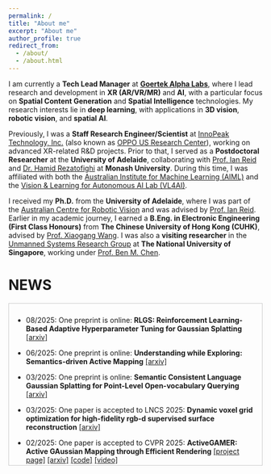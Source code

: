 ```yaml
---
permalink: /
title: "About me"
excerpt: "About me"
author_profile: true
redirect_from: 
  - /about/
  - /about.html
---
```


I am currently a **Tech Lead Manager** at **[Goertek Alpha Labs](https://www.goertek.com/en/)**, where I lead research and development in **XR (AR/VR/MR)** and **AI**, with a particular focus on **Spatial Content Generation** and **Spatial Intelligence** technologies. My research interests lie in **deep learning**, with applications in **3D vision**, **robotic vision**, and **spatial AI**.

Previously, I was a **Staff Research Engineer/Scientist** at [InnoPeak Technology, Inc.](https://www.innopeaktech.com/) (also known as [OPPO US Research Center](https://www.oppo.com/en/)), working on advanced XR-related R&D projects. Prior to that, I served as a **Postdoctoral Researcher** at the **University of Adelaide**, collaborating with [Prof. Ian Reid](https://cs.adelaide.edu.au/~ianr/) and [Dr. Hamid Rezatofighi](https://research.monash.edu/en/persons/hamid-rezatofighi) at **Monash University**. During this time, I was affiliated with both the [Australian Institute for Machine Learning (AIML)](https://www.adelaide.edu.au/aiml/) and the [Vision & Learning for Autonomous AI Lab (VL4AI)](https://vl4ai.erc.monash.edu/index.html).


I received my **Ph.D.** from the **University of Adelaide**, where I was part of the [Australian Centre for Robotic Vision](https://www.roboticvision.org/) and was advised by [Prof. Ian Reid](https://cs.adelaide.edu.au/~ianr/).
Earlier in my academic journey, I earned a **B.Eng. in Electronic Engineering (First Class Honours)** from **The Chinese University of Hong Kong (CUHK)**, advised by [Prof. Xiaogang Wang](http://www.ee.cuhk.edu.hk/~xgwang/). I was also a **visiting researcher** in the [Unmanned Systems Research Group](http://uav.ece.nus.edu.sg/) at **The National University of Singapore**, working under [Prof. Ben M. Chen](http://uav.ece.nus.edu.sg/~bmchen/).




NEWS
======

<div style="max-height:300px; overflow-y:auto; border:1px solid #ccc; padding:10px;">

* 08/2025: One preprint is online:
  **RLGS: Reinforcement Learning-Based Adaptive Hyperparameter Tuning for Gaussian Splatting**
  [[arxiv]](https://www.arxiv.org/abs/2508.04078)

* 06/2025: One preprint is online:
  **Understanding while Exploring: Semantics-driven Active Mapping**
  [[arxiv]](https://arxiv.org/abs/2506.00225)

* 03/2025: One preprint is online:
  **Semantic Consistent Language Gaussian Splatting for Point-Level Open-vocabulary Querying**
  [[arxiv]](https://arxiv.org/abs/2503.21767)

* 03/2025: One paper is accepted to LNCS 2025: 
  **Dynamic voxel grid optimization for high-fidelity rgb-d supervised surface reconstruction**
  [[arxiv]](https://arxiv.org/pdf/2304.06178)

* 02/2025: One paper is accepted to CVPR 2025: 
  **ActiveGAMER: Active GAussian Mapping through Efficient Rendering**
  [[project page]](https://oppo-us-research.github.io/ActiveGAMER-website/)
  [[arxiv]](https://arxiv.org/pdf/2501.06897)
  [[code]](https://github.com/oppo-us-research/ActiveGAMER)
  [[video]](https://www.youtube.com/watch?v=2sfVMuZq92Y)

* 01/2025: Start a new role at [Goertek Alpha Labs](https://www.goertek.com/en/).

* 01/2025: One paper is accepted to ICRA 2025: 
  **PlanarNeRF: Online Learning of Planar Primitives with Neural Radiance Fields**
  [[arxiv]](https://arxiv.org/pdf/2401.00871)

* 03/2024: One paper is accepted to CVPR 2024: 
  **NARUTO: Neural Active Reconstruction from Uncertain Target Observations**.
  [[project page]](https://oppo-us-research.github.io/NARUTO-website/)
  [[paper]](https://openaccess.thecvf.com/content/CVPR2024/papers/Feng_NARUTO_Neural_Active_Reconstruction_from_Uncertain_Target_Observations_CVPR_2024_paper.pdf)
  [[arxiv]](https://arxiv.org/abs/2402.18771)
  [[code]](https://github.com/oppo-us-research/NARUTO)
  [[video]](https://www.youtube.com/watch?v=SsWdB-_5XM0)

* 12/2023: ~~__We are hiring [2024 research interns (US)](https://apply.workable.com/innopeaktech/j/BC7EE44D37/) and 2024 research interns (China) to work on research projects related to 3D Vision! Feel free to drop me an email if you're interested.__~~

* 10/2023: One paper is accepted to T-PAMI: 
  **SC-DepthV3: Robust Self-supervised Monocular Depth Estimation for Dynamic Scenes**
  [[paper]](https://ieeexplore.ieee.org/document/10273446)
  [[arxiv]](https://arxiv.org/abs/2211.03660)
  [[code]](https://github.com/JiawangBian/sc_depth_pl)

* 02/2023: ~~We are hiring 2023 summer interns to work on research projects related to 3D vision! Feel free to drop me an email if you're interested.~~ 

* 12/2022: It is my pleasure to be recognised as “Outstanding Reviewer” for ACCV 2022 for having provided helpful, high-quality reviews.

* 11/2022: Four preprints are online:

  **SC-DepthV3: Robust Self-supervised Monocular Depth Estimation for Dynamic Scenes** 
    [[arxiv]](https://arxiv.org/abs/2211.03660)

  **ActiveRMAP: Radiance Field for Active Mapping And Planning**
    [[arxiv]](https://arxiv.org/abs/2211.12656)

  **Predicting Topological Maps for Visual Navigation in Unexplored Environments**
    [[arxiv]](https://arxiv.org/abs/2211.12649)

  **What Images are More Memorable to Machines?**
    [[arxiv]](https://arxiv.org/abs/2211.07625)

* 10/2022: Move to CA, USA and start my new position in InnoPeak Technology, Inc (a.k.a. OPPO US Research).

* 12/2021: One paper is accepted to 3DV:
  **NVSS: High-quality Novel View Selfie Synthesis**
  [[paper]](https://ieeexplore.ieee.org/document/9665938)

* 12/2021: One paper is accepted to TPAMI:
  **Auto-Rectify Network for Unsupervised Indoor Depth Estimation**
  [[paper]](https://ieeexplore.ieee.org/document/9655489)
  [[arxiv]](https://arxiv.org/abs/2006.02708)
  [[code]](https://github.com/JiawangBian/sc_depth_pl)

* 05/2021: One paper is accepted to IJCV:
  **Unsupervised Scale-consistent Depth Learning from Video**
  [[paper]](https://link.springer.com/article/10.1007/s11263-021-01484-6)
  [[arxiv]](https://arxiv.org/abs/2105.11610)
  [[code]]([[code]](https://github.com/JiawangBian/sc_depth_pl))

* 03/2021: The extended report for our ICRA2020 (DF-VO) is online:
  **DF-VO: What Should Be Learnt for Visual Odometry?**
  [[arxiv]](https://arxiv.org/abs/2103.00933)
  [[code]](https://github.com/Huangying-Zhan/DF-VO)

* 08/2020: Start my Postdoc position in The University of Adelaide.

* 06/2020: One preprint is online:
  **Auto-Rectify Network for Unsupervised Indoor Depth Estimation**
  [[arxiv]](https://arxiv.org/abs/2006.02708)

* 01/2020: One paper accepted to ICRA 2020:
  **Visual odometry revisited: What should be learnt?**
  [[paper]](https://ieeexplore.ieee.org/abstract/document/9197374)
  [[arxiv]](https://arxiv.org/abs/1909.09803)
  [[code]](https://github.com/Huangying-Zhan/DF-VO)
  [[video]](https://www.youtube.com/watch?v=Nl8mFU4SJKY)


* 10/2019: One paper accepted to ICCV-Workshop (Deep Learning for Visual SLAM) 2019:
  **Camera relocalization by exploiting multi-view constraints**
  [[paper]](https://openaccess.thecvf.com/content_ICCVW_2019/html/DL4VSLAM/Cai_Camera_Relocalization_by_Exploiting_Multi-View_Constraints_for_Scene_Coordinates_Regression_ICCVW_2019_paper.html)

* 09/2019: One paper accepted to NeurIPS 2019:
  **Scale-consistent depth and ego-motion learning**
  [[paper]](https://papers.neurips.cc/paper_files/paper/2019/hash/6364d3f0f495b6ab9dcf8d3b5c6e0b01-Abstract.html)
  [[arxiv]](https://arxiv.org/abs/1908.10553)
  [[code]]([[code]](https://github.com/JiawangBian/sc_depth_pl))

* 05/2019: Attend ICRA 2019 @ Montreal, Canada

* 01/2019: One paper accepted to ICRA 2019:
  **Self-supervised depth and surface normal learning**
  [[paper]](https://ieeexplore.ieee.org/abstract/document/8793984)
  [[arxiv]](https://arxiv.org/abs/1903.00112)

* 07/2018: Join HoloLens team @ Microsoft Redmond as a Research Intern

* 07/2018: One paper accepted to ECCV 2018:
  **Efficient dense point cloud object reconstruction**
  [[paper]](https://openaccess.thecvf.com/content_ECCV_2018/html/Kejie_Li_Efficient_Dense_Point_ECCV_2018_paper.html)

* 06/2018: Attend CVPR 2018 @ Salt Lake City, USA

* 02/2018: One paper  accepted to CVPR 2018: 
[Unsupervised monocular depth and visual odometry learning](https://openaccess.thecvf.com/content_cvpr_2018/html/Zhan_Unsupervised_Learning_of_CVPR_2018_paper.html)

* 06/2017: One paper accepted to IROS 2017: 
  **Deep learning for 2D scan matching and loop closure**
  [[paper]](https://ieeexplore.ieee.org/abstract/document/8202236)

* 02/2017: Start my Ph.D in The University of Adelaide


</div>
